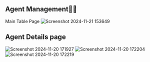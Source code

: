 ## Agent Management🧔‍♂️

Main Table Page 
![Screenshot 2024-11-21 153649](https://github.com/user-attachments/assets/92e0fb11-0029-4fc0-aef6-14f46ad56dde)



## Agent Details page
![Screenshot 2024-11-20 171927](https://github.com/user-attachments/assets/01d0ca23-a74d-4a09-8907-678f15c0b920)
![Screenshot 2024-11-20 172204](https://github.com/user-attachments/assets/fc1be9e0-5637-40a9-b2e5-ec93d8c20d51)
![Screenshot 2024-11-20 172219](https://github.com/user-attachments/assets/e6964ebe-8395-4433-af33-137bc50c4055)


